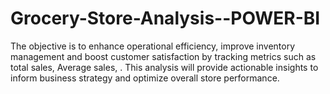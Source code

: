 # Grocery-Store-Analysis--POWER-BI
The objective is to enhance operational efficiency,  improve inventory management and boost customer satisfaction by tracking metrics such as total sales, Average sales, . This analysis will provide actionable insights to inform business strategy and optimize overall store performance.
